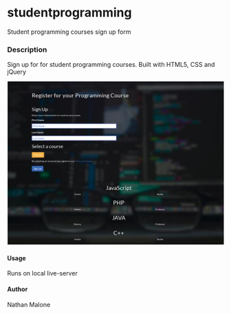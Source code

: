 # studentprogramming
Student programming courses sign up form

### Description ###
Sign up for for student programming courses.
Built with HTML5, CSS and jQuery

![Student Programming Sign Up](/public/images/studentcourses.jpg "Student Courses Sign Up")
#### Usage ####
Runs on local live-server

#### Author ####
Nathan Malone


